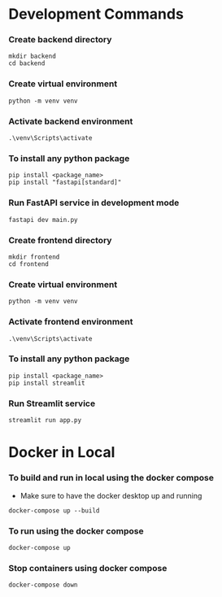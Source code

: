 # Development Commands

### Create backend directory

```
mkdir backend
cd backend
```

### Create virtual environment

```
python -m venv venv
```

### Activate backend environment

```
.\venv\Scripts\activate
```

### To install any python package

```
pip install <package_name>
pip install "fastapi[standard]"
```

### Run FastAPI service in development mode

```
fastapi dev main.py
```

### Create frontend directory

```
mkdir frontend
cd frontend
```

### Create virtual environment

```
python -m venv venv
```

### Activate frontend environment

```
.\venv\Scripts\activate
```

### To install any python package

```
pip install <package_name>
pip install streamlit
```

### Run Streamlit service

```
streamlit run app.py
```

# Docker in Local

### To build and run in local using the docker compose

- Make sure to have the docker desktop up and running

```
docker-compose up --build
```

### To run using the docker compose

```
docker-compose up
```

### Stop containers using docker compose

```
docker-compose down
```
